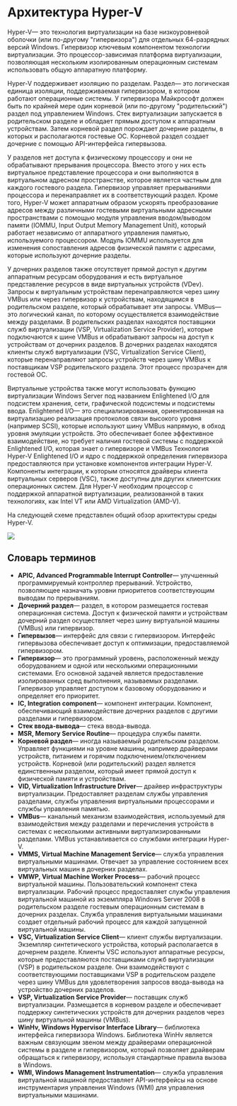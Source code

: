 # <a name="hyper-v-architecture"></a>Архитектура Hyper-V

Hyper-V— это технология виртуализации на базе низкоуровневой оболочки (или по-другому "гипервизора") для отдельных 64-разрядных версий Windows.  Гипервизор ключевым компонентом технологии виртуализации.  Это процессор-зависимая платформа виртуализации, позволяющая нескольким изолированным операционным системам использовать общую аппаратную платформу.  

Hyper-V поддерживает изоляцию по разделам. Раздел— это логическая единица изоляции, поддерживаемая гипервизором, в котором работают операционные системы. У гипервизора Майкрософт должен быть по крайней мере один корневой (или по-другому "родительский") раздел под управлением Windows. Стек виртуализации запускается в родительском разделе и обладает прямым доступом к аппаратным устройствам. Затем корневой раздел порождает дочерние разделы, в которых и располагаются гостевые ОС. Корневой раздел создает дочерние с помощью API-интерфейса гипервызова.  

У разделов нет доступа к физическому процессору и они не обрабатывают прерывания процессора. Вместо этого у них есть виртуальное представление процессора и они выполняются в виртуальном адресном пространстве, которое является частным для каждого гостевого раздела. Гипервизор управляет прерываниями процессора и перенаправляет их в соответствующий раздел. Кроме того, Hyper-V может аппаратным образом ускорять преобразование адресов между различными гостевыми виртуальными адресными пространствами с помощью модуля управления вводом/выводом памяти (IOMMU, Input Output Memory Management Unit), который работает независимо от аппаратного управления памятью, используемого процессором. Модуль IOMMU используется для изменения сопоставления адресов физической памяти с адресами, которые используют дочерние разделы.  

У дочерних разделов также отсутствует прямой доступ к другим аппаратным ресурсам оборудования и есть виртуальное представление ресурсов в виде виртуальных устройств (VDev). Запросы к виртуальным устройствам перенаправляются через шину VMBus или через гипервизор к устройствам, находящимся в родительском разделе, который обрабатывает эти запросы. VMBus— это логический канал, по которому осуществляется взаимодействие между разделами. В родительских разделах находятся поставщики служб виртуализации (VSP, Virtualization Service Provider), которые подключаются к шине VMBus и обрабатывают запросы на доступ к устройствам от дочерних разделов. В дочерних разделах находятся клиенты служб виртуализации (VSC, Virtualization Service Client), которые перенаправляют запросы устройств через шину VMBus к поставщикам VSP родительского раздела. Этот процесс прозрачен для гостевой ОС.  

Виртуальные устройства также могут использовать функцию виртуализации Windows Server под названием Enlightened I/O для подсистем хранения, сети, графической подсистемы и подсистемы ввода. Enlightened I/O— это специализированная, ориентированная на виртуализацию реализация протоколов связи высокого уровня (например SCSI), которые используют шину VMBus напрямую, в обход уровня эмуляции устройств. Это обеспечивает более эффективное взаимодействие, но требует наличия гостевой системы с поддержкой Enlightened I/O, которая знает о гипервизоре и VMBus Технология Hyper-V Еnlightened I/O и ядро с поддержкой определения гипервизора предоставляются при установке компонентов интеграции Hyper-V. Компоненты интеграции, к которым относятся драйверы клиента виртуальных серверов (VSC), также доступны для других клиентских операционных систем. Для Hyper-V необходим процессор с поддержкой аппаратной виртуализации, реализованной в таких технологиях, как Intel VT или AMD Virtualization (AMD-V).

На следующей схеме представлен общий обзор архитектуры среды Hyper-V.

![](./media/hv_architecture.png)

## <a name="glossary"></a>Словарь терминов
* **APIC, Advanced Programmable Interrupt Controller**— улучшенный программируемый контроллер прерываний. Устройство, позволяющее назначать уровни приоритетов соответствующим выводам по прерываниям.
* **Дочерний раздел**— раздел, в котором размещается гостевая операционная система. Доступ к физической памяти и устройствам дочерний раздел осуществляет через шину виртуальной машины (VMBus) или гипервизор.
* **Гипервызов**— интерфейс для связи с гипервизором. Интерфейс гипервызова обеспечивает доступ к оптимизации, предоставляемой гипервизором.
* **Гипервизор**— это программный уровень, расположенный между оборудованием и одной или несколькими операционными системами. Его основной задачей является предоставление изолированных сред выполнения, называемых разделами. Гипервизор управляет доступом к базовому оборудованию и определяет его приоритет.
* **IC, Integration component**— компонент интеграции. Компонент, обеспечивающий взаимодействие дочерних разделов с другими разделами и гипервизором.
* **Стек ввода-вывода**— стека ввода-вывода.
* **MSR, Memory Service Routine**— процедура службы памяти.
* **Корневой раздел**— иногда называемый родительским разделом.  Управляет функциями на уровне машины, например драйверами устройств, питанием и горячим подключением/отключением устройств. Корневой (или родительский) раздел является единственным разделом, который имеет прямой доступ к физической памяти и устройствам.
* **VID, Virtualization Infrastructure Driver**— драйвер инфраструктуры виртуализации. Предоставляет разделам службы управления разделами, службы управления виртуальными процессорами и службы управления памятью.
* **VMBus**— канальный механизм взаимодействия, используемый для взаимодействия между разделами и перечисления устройств в системах с несколькими активными виртуализированными разделами. VMBus устанавливается со службами интеграции Hyper-V.
* **VMMS, Virtual Machine Management Service**— служба управления виртуальными машинами. Отвечает за управление состоянием всех виртуальных машин в дочерних разделах.
* **VMWP, Virtual Machine Worker Process**— рабочий процесс виртуальной машины. Пользовательский компонент стека виртуализации. Рабочий процесс предоставляет службы управления виртуальной машиной из экземпляра Windows Server 2008 в родительском разделе гостевым операционным системам в дочерних разделах. Служба управления виртуальными машинами создает отдельный рабочий процесс для каждой запущенной виртуальной машины.
* **VSC, Virtualization Service Client**— клиент службы виртуализации. Экземпляр синтетического устройства, который располагается в дочернем разделе. Клиенты VSC используют аппаратные ресурсы, которые предоставляются поставщиками служб виртуализации (VSP) в родительском разделе. Они взаимодействуют с соответствующими поставщиками VSP в родительском разделе через шину VMBus для удовлетворения запросов ввода-вывода на устройство дочерних разделов.
* **VSP, Virtualization Service Provider**— поставщик служб виртуализации. Размещается в корневом разделе и обеспечивает поддержку синтетических устройств для дочерних разделов через шину виртуальной машины (VMBus).
* **WinHv, Windows Hypervisor Interface Library**— библиотека интерфейса гипервизора Windows. Библиотека WinHv является важным связующим звеном между драйверами операционной системы в разделе и гипервизором, который позволяет драйверам обращаться к гипервизору, используя стандартные правила вызова в Windows.
* **WMI, Windows Management Instrumentation**— служба управления виртуальной машиной предоставляет API-интерфейсы на основе инструментария управления Windows (WMI) для управления виртуальными машинами.

